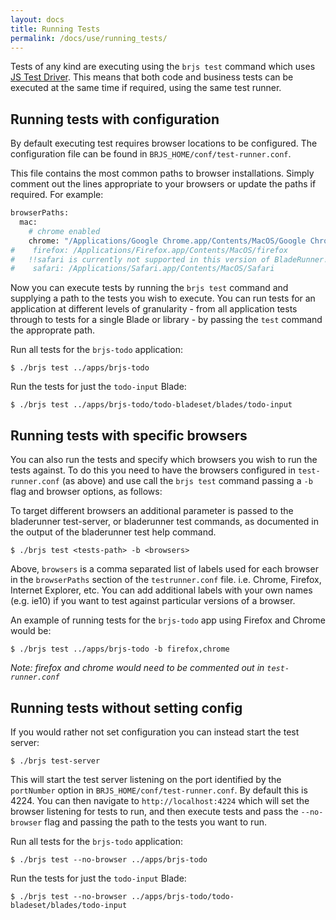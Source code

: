 ```yaml
---
layout: docs
title: Running Tests
permalink: /docs/use/running_tests/
---
```


Tests of any kind are executing using the `brjs test` command which uses [JS Test Driver](https://code.google.com/p/js-test-driver/). This means that both code and business tests can be executed at the same time if required, using the same test runner.

## Running tests with configuration

By default executing test requires browser locations to be configured. The configuration file can be found in `BRJS_HOME/conf/test-runner.conf`.

This file contains the most common paths to browser installations. Simply comment out the lines appropriate to your browsers or update the paths if required. For example:

```bash
browserPaths:
  mac:
    # chrome enabled
    chrome: "/Applications/Google Chrome.app/Contents/MacOS/Google Chrome" 
#    firefox: /Applications/Firefox.app/Contents/MacOS/firefox
#   !!safari is currently not supported in this version of BladeRunner!!
#    safari: /Applications/Safari.app/Contents/MacOS/Safari
```

Now you can execute tests by running the `brjs test` command and supplying a path to the tests you wish to execute. You can run tests for an application at different levels of granularity - from all application tests through to tests for a single Blade or library - by passing the `test` command the approprate path.

Run all tests for the `brjs-todo` application:

    $ ./brjs test ../apps/brjs-todo

Run the tests for just the `todo-input` Blade:

    $ ./brjs test ../apps/brjs-todo/todo-bladeset/blades/todo-input

## Running tests with specific browsers

You can also run the tests and specify which browsers you wish to run the tests against. To do this you need to have the browsers configured in `test-runner.conf` (as above) and use call the `brjs test` command passing a `-b` flag and browser options, as follows:

To target different browsers an additional parameter is passed to the bladerunner test-server, or bladerunner test commands, as documented in the output of the  bladerunner test help command. 

    $ ./brjs test <tests-path> -b <browsers>

Above, `browsers` is a comma separated list of labels used for each browser in the `browserPaths` section of the `testrunner.conf` file. i.e. Chrome, Firefox, Internet Explorer, etc. You can add additional labels with your own names (e.g. ie10) if you want to test against particular versions of a browser.

An example of running tests for the `brjs-todo` app using Firefox and Chrome would be:

    $ ./brjs test ../apps/brjs-todo -b firefox,chrome

*Note: firefox and chrome would need to be commented out in `test-runner.conf`*

## Running tests without setting config

If you would rather not set configuration you can instead start the test server:

    $ ./brjs test-server

This will start the test server listening on the port identified by the `portNumber` option in `BRJS_HOME/conf/test-runner.conf`. By default this is 4224. You can then navigate to `http://localhost:4224` which will set the browser listening for tests to run, and then execute tests and pass the `--no-browser` flag and passing the path to the tests you want to run.

Run all tests for the `brjs-todo` application:

    $ ./brjs test --no-browser ../apps/brjs-todo

Run the tests for just the `todo-input` Blade:

    $ ./brjs test --no-browser ../apps/brjs-todo/todo-bladeset/blades/todo-input

